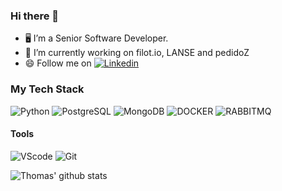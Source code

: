 ### Hi there 👋

<!--
**thomas-michels/thomas-michels** is a ✨ _special_ ✨ repository because its `README.md` (this file) appears on your GitHub profile.

Here are some ideas to get you started:

- 🔭 I’m currently working on ...
- 🌱 I’m currently learning ...
- 👯 I’m looking to collaborate on ...
- 🤔 I’m looking for help with ...
- 💬 Ask me about ...
- 📫 How to reach me: ...
- 😄 Pronouns: ...
- ⚡ Fun fact: ...
-->

- 🖥️ I’m a Senior Software Developer.
- 🔭 I’m currently working on filot.io, LANSE and pedidoZ
- 😄 Follow me on [![Linkedin](https://img.shields.io/badge/-LinkedIn-blue?style=flat-square&logo=Linkedin&logoColor=white&link=https://www.linkedin.com/in/thomas-michels-rodrigues-3b0846180/)](https://www.linkedin.com/in/thomas-michels-rodrigues-3b0846180/)

### My Tech Stack

![Python](https://img.shields.io/badge/-Python-yellow?style=plastic&logo=python&logoColor=ffffff)
![PostgreSQL](https://img.shields.io/badge/-PostgreSQL-336791?style=plastic&logo=postgresql&logoColor=ffffff)
![MongoDB](https://img.shields.io/badge/-MongoDB-white?style=plastic&logo=mongodb)
![DOCKER](https://img.shields.io/badge/-Docker-blue?style=plastic&logo=docker)
![RABBITMQ](https://img.shields.io/badge/-rabbitmq-blue?style=plastic&logo=rabbitmq)

#### Tools
![VScode](https://img.shields.io/badge/-VisualStudio-purple?style=plastic&logo=vscode)
![Git](https://img.shields.io/badge/-Git-black?style=plastic&logo=git)


![Thomas' github stats](https://github-readme-stats.vercel.app/api?username=thomas-michels&show_icons=true&hide_border=true)
